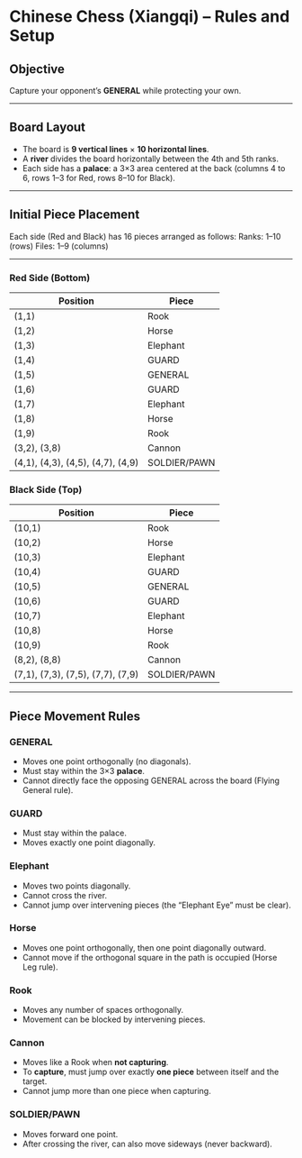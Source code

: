 # Chinese Chess (Xiangqi) – Rules and Setup

## Objective

Capture your opponent’s **GENERAL** while protecting your own.

---

## Board Layout

- The board is **9 vertical lines** × **10 horizontal lines**.
- A **river** divides the board horizontally between the 4th and 5th ranks.
- Each side has a **palace**: a 3×3 area centered at the back (columns 4 to 6, rows 1–3 for Red, rows 8–10 for Black).

---

## Initial Piece Placement

Each side (Red and Black) has 16 pieces arranged as follows:
Ranks: 1–10 (rows)
Files: 1–9 (columns)

---

### Red Side (Bottom)

| Position                          | Piece        |
| --------------------------------- | ------------ |
| (1,1)                             | Rook         |
| (1,2)                             | Horse        |
| (1,3)                             | Elephant     |
| (1,4)                             | GUARD        |
| (1,5)                             | GENERAL      |
| (1,6)                             | GUARD        |
| (1,7)                             | Elephant     |
| (1,8)                             | Horse        |
| (1,9)                             | Rook         |
| (3,2), (3,8)                      | Cannon       |
| (4,1), (4,3), (4,5), (4,7), (4,9) | SOLDIER/PAWN |

### Black Side (Top)

| Position                          | Piece        |
| --------------------------------- | ------------ |
| (10,1)                            | Rook         |
| (10,2)                            | Horse        |
| (10,3)                            | Elephant     |
| (10,4)                            | GUARD        |
| (10,5)                            | GENERAL      |
| (10,6)                            | GUARD        |
| (10,7)                            | Elephant     |
| (10,8)                            | Horse        |
| (10,9)                            | Rook         |
| (8,2), (8,8)                      | Cannon       |
| (7,1), (7,3), (7,5), (7,7), (7,9) | SOLDIER/PAWN |

---

## Piece Movement Rules

### GENERAL

- Moves one point orthogonally (no diagonals).
- Must stay within the 3×3 **palace**.
- Cannot directly face the opposing GENERAL across the board (Flying General rule).

### GUARD

- Must stay within the palace.
- Moves exactly one point diagonally.

### Elephant

- Moves two points diagonally.
- Cannot cross the river.
- Cannot jump over intervening pieces (the “Elephant Eye” must be clear).

### Horse

- Moves one point orthogonally, then one point diagonally outward.
- Cannot move if the orthogonal square in the path is occupied (Horse Leg rule).

### Rook

- Moves any number of spaces orthogonally.
- Movement can be blocked by intervening pieces.

### Cannon

- Moves like a Rook when **not capturing**.
- To **capture**, must jump over exactly **one piece** between itself and the target.
- Cannot jump more than one piece when capturing.

### SOLDIER/PAWN

- Moves forward one point.
- After crossing the river, can also move sideways (never backward).
